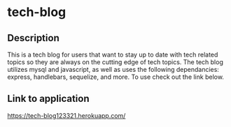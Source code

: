 # tech-blog

## Description
This is a tech blog for users that want to stay up to date with tech related topics so they are always on the cutting edge of tech topics. The tech blog utilizes mysql and javascript, as well as uses the following dependancies: express, handlebars, sequelize, and more. To use check out the link below. 

## Link to application

https://tech-blog123321.herokuapp.com/